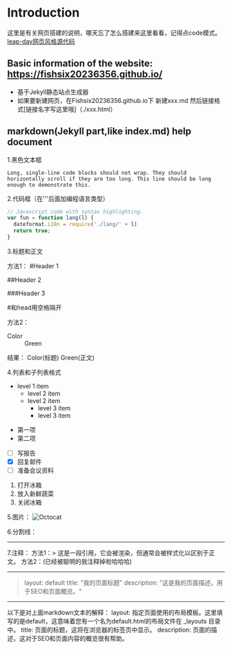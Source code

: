 # Introduction

这里是有关网页搭建的说明，哪天忘了怎么搭建来这里看看，记得点code模式。<br>
[leap-day网页风格源代码](https://github.com/pages-themes/leap-day)

## Basic information of the website: https://fishsix20236356.github.io/

* 基于Jekyll静态站点生成器
* 如果要新建网页，在Fishsix20236356.github.io下 新建xxx.md 然后链接格式[链接名字写这里哦]（./xxx.html）

## markdown(Jekyll part,like index.md) help document

1.黑色文本框
```
Long, single-line code blocks should not wrap. They should horizontally scroll if they are too long. This line should be long enough to demonstrate this.
```

2.代码框（在'''后面加编程语言类型）

```js
// Javascript code with syntax highlighting.
var fun = function lang(l) {
  dateformat.i18n = require('./lang/' + l)
  return true;
}
```

3.标题和正文

方法1：
#Header 1

##Header 2

###Header 3

#和head用空格隔开

方法2：
<dl>
<dt>Color</dt>
<dd>Green</dd>
</dl>
结果：
Color(标题)
Green(正文)

4.列表和子列表格式

- level 1 item
  - level 2 item
  - level 2 item
    - level 3 item
    - level 3 item

* 第一项
* 第二项

- [ ] 写报告
- [x] 回复邮件
- [ ] 准备会议资料

1. 打开冰箱
2. 放入新鲜蔬菜
3. 关闭冰箱

5.图片：
![Octocat](https://github.githubassets.com/images/icons/emoji/octocat.png)

6.分割线：
* * *

7.注释：
方法1：> 这是一段引用，它会被渲染，但通常会被样式化以区别于正文。
方法2：(已经被聪明的我注释掉啦哈哈哈)<!-- 这是一段注释，它不会在渲染的HTML中显示 -->

---
>layout: default
title: "我的页面标题"
description: "这是我的页面描述，用于SEO和页面概览。"
---

以下是对上面markdown文本的解释：
layout: 指定页面使用的布局模板。这里填写的是default，这意味着您有一个名为default.html的布局文件在 _layouts 目录中。
title: 页面的标题，这将在浏览器的标签页中显示。
description: 页面的描述，这对于SEO和页面内容的概览很有帮助。



